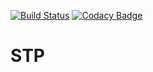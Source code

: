 [![Build Status](https://travis-ci.org/bodiasuprun/STP.svg?branch=master)](https://travis-ci.org/bodiasuprun/STP)
[![Codacy Badge](https://api.codacy.com/project/badge/Grade/748baf9d4e7346f79cd8a07c898d8812)](https://www.codacy.com/app/bodiasuprun/STP?utm_source=github.com&amp;utm_medium=referral&amp;utm_content=bodiasuprun/STP&amp;utm_campaign=Badge_Grade)

# STP
